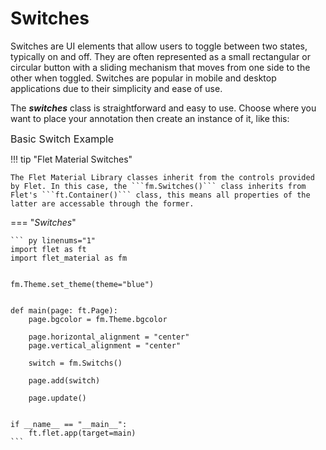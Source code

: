 # Switches

Switches are UI elements that allow users to toggle between two states, typically on and off. They are often represented as a small rectangular or circular button with a sliding mechanism that moves from one side to the other when toggled. Switches are popular in mobile and desktop applications due to their simplicity and ease of use.


The ***switches*** class is straightforward and easy to use. Choose where you want to place your annotation then create an instance of it, like this:


<span style="font-size:1rem;">Basic Switch Example</span>

!!! tip "Flet Material Switches"

    The Flet Material Library classes inherit from the controls provided by Flet. In this case, the ```fm.Switches()``` class inherits from Flet's ```ft.Container()``` class, this means all properties of the latter are accessable through the former. 

=== "*Switches*"

    ``` py linenums="1"
    import flet as ft
    import flet_material as fm


    fm.Theme.set_theme(theme="blue")


    def main(page: ft.Page):
        page.bgcolor = fm.Theme.bgcolor

        page.horizontal_alignment = "center"
        page.vertical_alignment = "center"

        switch = fm.Switchs()

        page.add(switch)

        page.update()


    if __name__ == "__main__":
        ft.flet.app(target=main)
    ```
